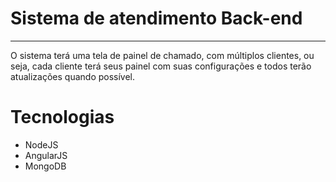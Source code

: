 # **Sistema de atendimento Back-end**
----------
O sistema terá uma tela de painel de chamado, com múltiplos clientes, ou seja, cada cliente terá seus painel com suas configurações e todos terão atualizações quando possível. 

# Tecnologias
 - NodeJS
 - AngularJS
 - MongoDB